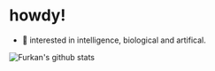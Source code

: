 # howdy!

- 🧠 interested in intelligence, biological and artifical.

![Furkan's github stats](https://github-readme-stats.vercel.app/api?username=FurkanToprak&count_private=true&show_icons=true&theme=radical)

